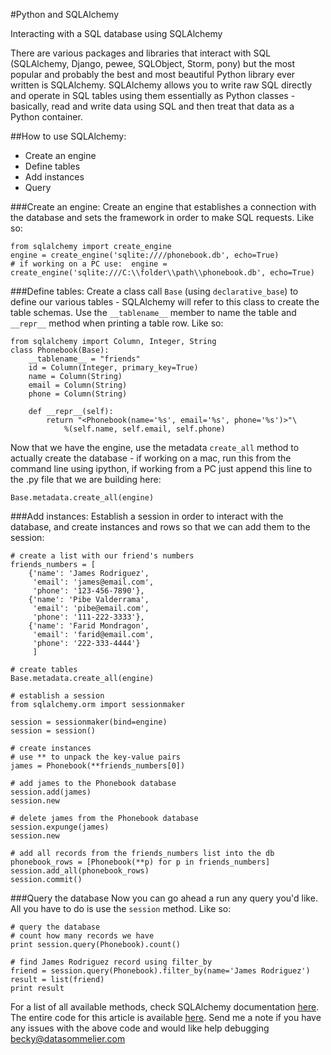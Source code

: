 #Python and SQLAlchemy

Interacting with a SQL database using SQLAlchemy

There are various packages and libraries that interact with SQL (SQLAlchemy, Django, pewee, SQLObject, Storm, pony) but the most popular and probably the best and most beautiful Python library ever written is SQLAlchemy.
SQLAlchemy allows you to write raw SQL directly and operate in SQL tables using them essentially as Python classes - basically, read and write data using SQL and then treat that data as a Python container.

##How to use SQLAlchemy:
* Create an engine
* Define tables
* Add instances
* Query

###Create an engine: 
Create an engine that establishes a connection with the database and sets the framework in order to make SQL requests. Like so:

```
from sqlalchemy import create_engine
engine = create_engine('sqlite:////phonebook.db', echo=True)
# if working on a PC use:  engine = create_engine('sqlite:///C:\\folder\\path\\phonebook.db', echo=True) 
```

###Define tables: 
Create a class call `Base` (using `declarative_base`) to define our various tables - SQLAlchemy will refer to this class to create the table schemas. Use the `__tablename__` member to name the table and `__repr__` method when printing a table row. Like so:

```
from sqlalchemy import Column, Integer, String
class Phonebook(Base):
    __tablename__ = "friends"
    id = Column(Integer, primary_key=True)
    name = Column(String)
    email = Column(String)
    phone = Column(String)

    def __repr__(self):
        return "<Phonebook(name='%s', email='%s', phone='%s')>"\
            %(self.name, self.email, self.phone)
```

Now that we have the engine, use the metadata `create_all` method to actually create the database - if working on a mac, run this from the command line using ipython, if working from a PC just append this line to the .py file that we are building here:

```
Base.metadata.create_all(engine)
```

###Add instances: 
Establish a session in order to interact with the database, and create instances and rows so that we can add them to the session:

```
# create a list with our friend's numbers
friends_numbers = [
    {'name': 'James Rodriguez',
     'email': 'james@email.com',
     'phone': '123-456-7890'},
    {'name': 'Pibe Valderrama',
     'email': 'pibe@email.com',
     'phone': '111-222-3333'},
    {'name': 'Farid Mondragon',
     'email': 'farid@email.com',
     'phone': '222-333-4444'}     
     ]

# create tables
Base.metadata.create_all(engine)

# establish a session
from sqlalchemy.orm import sessionmaker

session = sessionmaker(bind=engine)
session = session()

# create instances
# use ** to unpack the key-value pairs
james = Phonebook(**friends_numbers[0])

# add james to the Phonebook database
session.add(james)
session.new

# delete james from the Phonebook database
session.expunge(james)
session.new

# add all records from the friends_numbers list into the db
phonebook_rows = [Phonebook(**p) for p in friends_numbers]
session.add_all(phonebook_rows)
session.commit()
```

###Query the database
Now you can go ahead a run any query you'd like. All you have to do is use the `session` method. Like so:

```
# query the database
# count how many records we have
print session.query(Phonebook).count()

# find James Rodriguez record using filter_by
friend = session.query(Phonebook).filter_by(name='James Rodriguez')
result = list(friend)
print result
```

For a list of all available methods, check SQLAlchemy documentation [here](http://docs.sqlalchemy.org/en/latest/orm/query.html).
The entire code for this article is available [here](https://github.com/TheBecky/python_awesomeness/blob/master/python_sql.py). Send me a note if you have any issues with the above code and would like help debugging becky@datasommelier.com
